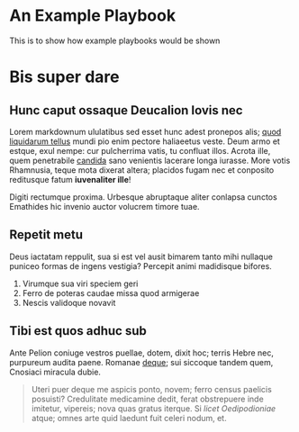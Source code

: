 # An Example Playbook
This is to show how example playbooks would be shown

# Bis super dare

## Hunc caput ossaque Deucalion Iovis nec

Lorem markdownum ululatibus sed esset hunc adest pronepos alis; [quod liquidarum
tellus](http://ut.org/) mundi pio enim pectore haliaeetus veste. Deum armo et
estque, exul nempe: cur pulcherrima vatis, tu confluat illos. Acrota ille, quem
penetrabile [candida](http://www.habet.com/aut) sano venientis lacerare longa
iurasse. More votis Rhamnusia, teque mota dixerat altera; placidos fugam nec et
conposito reditusque fatum **iuvenaliter ille**!

Digiti rectumque proxima. Urbesque abruptaque aliter conlapsa cunctos Emathides
hic invenio auctor volucrem timore tuae.

## Repetit metu

Deus iactatam reppulit, sua si est vel ausit bimarem tanto mihi nullaque puniceo
formas de ingens vestigia? Percepit animi madidisque bifores.

1. Virumque sua viri speciem geri
2. Ferro de poteras caudae missa quod armigerae
3. Nescis validoque novavit

## Tibi est quos adhuc sub

Ante Pelion coniuge vestros puellae, dotem, dixit hoc; terris Hebre nec,
purpureum audita paene. Romanae [deque](http://erat.org/); sui siccoque tandem
quem, Cnosiaci miracula dubie.

> Uteri puer deque me aspicis ponto, novem; ferro census paelicis posuisti?
> Credulitate medicamine dedit, ferat obstrepuere inde imitetur, vipereis; nova
> quas gratus iterque. Si *licet Oedipodioniae* atque; omnes arte quid laedunt
> fuit celeri nodum, et.
